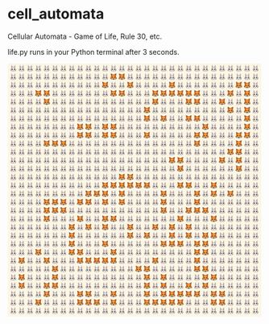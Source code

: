 # cell_automata
Cellular Automata - Game of Life, Rule 30, etc.

life.py runs in your Python terminal after 3 seconds.

![alt text](life_demo.png)
